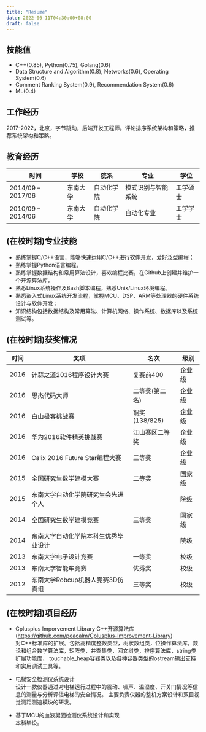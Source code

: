 ```yaml
---
title: "Resume"
date: 2022-06-11T04:30:00+08:00
draft: false
---
```


## 技能值
* C++(0.85), Python(0.75), Golang(0.6)
* Data Structure and Algorithm(0.8), Networks(0.6), Operating System(0.6)
* Comment Ranking System(0.9), Recommendation System(0.6)
* ML(0.4)

## 工作经历
2017-2022，北京，字节跳动，后端开发工程师。评论排序系统架构和策略，推荐系统架构和策略。

## 教育经历
| 时间 | 学校 | 院系 | 专业 | 学位 |
| --- | --- | --- | --- | --- |
| 2014/09 – 2017/06 | 东南大学 | 自动化学院 | 模式识别与智能系统 | 工学硕士 |
| 2010/09 – 2014/06 | 东南大学 | 自动化学院 | 自动化专业       | 工学学士 |

## (在校时期)专业技能
* 熟练掌握C/C++语言，能够快速运用C/C++进行软件开发，爱好泛型编程；
* 熟练掌握Python语言编程。
* 熟练掌握数据结构和常用算法设计，喜欢编程比赛，在Github上创建并维护一个开源算法库。
* 熟悉Linux系统操作及Bash脚本编程，熟悉Unix/Linux环境编程。
* 熟悉嵌入式Linux系统开发流程，掌握MCU、DSP、ARM等处理器的硬件系统设计与软件开发； 
* 知识结构包括数据结构及常用算法、计算机网络、操作系统、数据库以及系统测试等。 

## (在校时期)获奖情况
| 时间  | 奖项  | 名次 | 级别 |
| ---- | ---- | ---- | ---- |
| 2016 | 计蒜之道2016程序设计大赛	        | 复赛前400	    | 企业级 | 
| 2016 | 思杰代码大师	                   | 二等奖(第二名) | 企业级 |
| 2016 | 白山极客挑战赛	                   | 铜奖(138/825) | 企业级 |
| 2016 | 华为2016软件精英挑战赛	            | 江山赛区二等奖  | 企业级 |
| 2016 | Calix 2016 Future Star编程大赛   | 三等奖         | 企业级 |
| 2015 | 全国研究生数学建模大赛             | 二等奖         | 国家级 |
| 2015 | 东南大学自动化学院研究生会先进个人   |               | 院级 |
| 2014 | 全国研究生数学建模竞赛	            | 三等奖	     | 国家级 |
| 2014 | 东南大学自动化学院本科生优秀毕业设计 |               | 院级 |
| 2013 | 东南大学电子设计竞赛	            | 一等奖         | 校级 |
| 2013 | 东南大学智能车竞赛	               | 优秀奖	        | 校级 |
| 2012 | 东南大学Robcup机器人竞赛3D仿真组	| 三等奖         | 校级 |

## (在校时期)项目经历
* Cplusplus Imporvement Library C++开源算法库(https://github.com/peacalm/Cplusplus-Improvement-Library)  
对C++标准库的扩展。包括高精度整数类型，树状数组类，位操作算法库，数论和组合数学算法库，矩阵类，并查集类，回文树类，排序算法库，string类扩展功能库，
touchable_heap容器类以及各种容器类型的ostream输出支持和实用调试工具等。

* 电梯安全检测仪系统设计  
设计一款仪器通过对电梯运行过程中的震动、噪声、温湿度、开关门情况等信息的测量与分析评估电梯的安全情况。
主要负责仪器的整机方案设计和双目视觉测距测速模块的研发。

* 基于MCU的血液凝固检测仪系统设计和实现  
本科毕设。